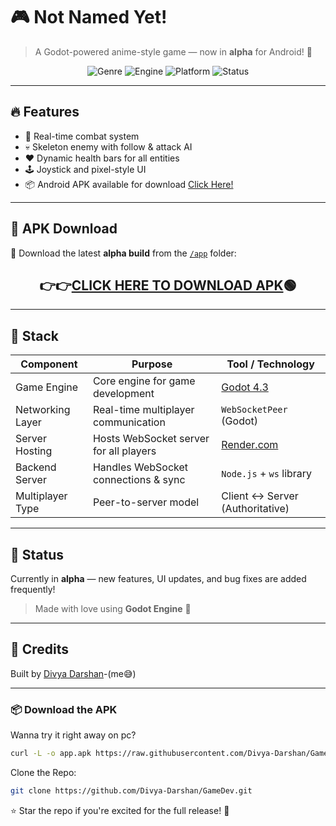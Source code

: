 # 🎮 Not Named Yet!

> A Godot-powered anime-style game — now in **alpha** for Android! 📱

<p align="center">
  <img src="https://img.shields.io/badge/genre-Survival-red?style=flat-square" alt="Genre">
  <img src="https://img.shields.io/badge/engine-godot_4-blue?logo=godot-engine&style=flat-square" alt="Engine">
  <img src="https://img.shields.io/badge/platform-mobile--first-green?style=flat-square" alt="Platform">
  <img src="https://img.shields.io/badge/status-in--development-yellow?style=flat-square" alt="Status">
</p>

---

## 🔥 Features

- 👊 Real-time combat system  
- 💀 Skeleton enemy with follow & attack AI  
- ❤️ Dynamic health bars for all entities  
- 🕹️ Joystick and pixel-style UI  
- 📦 Android APK available for download <a href="https://raw.githubusercontent.com/Divya-Darshan/GameDev/main/app/app.apk"> Click Here!</a>

---

## 📂 APK Download

📱 Download the latest **alpha build** from the [`/app`](./app) folder:
  
<h2 align="center">
  👉👉<a href="https://raw.githubusercontent.com/Divya-Darshan/GameDev/main/app/app.apk"><b>CLICK HERE TO DOWNLOAD APK</b></a>🟢
</h2>

---


## 🚀 Stack

| Component         | Purpose                                     | Tool / Technology                |
|------------------|---------------------------------------------|----------------------------------|
| Game Engine       | Core engine for game development             | [Godot 4.3](https://godotengine.org/) |
| Networking Layer  | Real-time multiplayer communication          | `WebSocketPeer` (Godot)          |
| Server Hosting    | Hosts WebSocket server for all players       | [Render.com](https://render.com/) |
| Backend Server    | Handles WebSocket connections & sync         | `Node.js` + `ws` library         |
| Multiplayer Type  | Peer-to-server model                         | Client ↔ Server (Authoritative)  |

---



## 🚧 Status

Currently in **alpha** — new features, UI updates, and bug fixes are added frequently!  
> Made with love using **Godot Engine** 💖

---

## 🙌 Credits

Built by [Divya Darshan](https://github.com/Divya-Darshan)-(me😅)

---

### 📦 Download the APK

Wanna try it right away on pc?

```bash
curl -L -o app.apk https://raw.githubusercontent.com/Divya-Darshan/GameDev/main/app/app.apk
```

Clone the Repo:
```bash
git clone https://github.com/Divya-Darshan/GameDev.git
```

⭐ Star the repo if you're excited for the full release! 🌟
